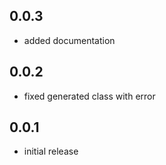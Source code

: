 ## 0.0.3

* added documentation

## 0.0.2

* fixed generated class with error

## 0.0.1

* initial release

